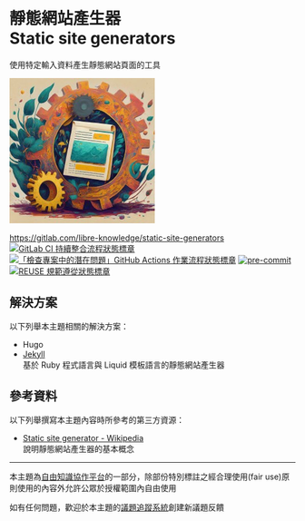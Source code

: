 # 靜態網站產生器<br>Static site generators

使用特定輸入資料產生靜態網站頁面的工具

![主題示意圖](doc-assets/subject-avatar-icon.256px.jpg "主題示意圖")

<https://gitlab.com/libre-knowledge/static-site-generators>  
[![GitLab CI 持續整合流程狀態標章](https://gitlab.com/libre-knowledge/static-site-generators/badges/main/pipeline.svg?ignore_skipped=true "點擊查看 GitLab CI 持續整合流程的運行狀態")](https://gitlab.com/libre-knowledge/static-site-generators/-/commits/main) [![「檢查專案中的潛在問題」GitHub Actions 作業流程狀態標章](https://github.com/libre-knowledge/static-site-generators/actions/workflows/check-potential-problems.yml/badge.svg "本專案使用 GitHub Actions 自動化檢查專案中的潛在問題")](https://github.com/libre-knowledge/static-site-generators/actions/workflows/check-potential-problems.yml) [![pre-commit](https://img.shields.io/badge/pre--commit-enabled-brightgreen?logo=pre-commit&logoColor=white "本專案使用 pre-commit 檢查專案中的潛在問題")](https://github.com/pre-commit/pre-commit) [![REUSE 規範遵從狀態標章](https://api.reuse.software/badge/gitlab.com/libre-knowledge/static-site-generators "本專案遵從 REUSE 規範降低軟體授權合規成本")](https://api.reuse.software/info/gitlab.com/libre-knowledge/static-site-generators)

## 解決方案

以下列舉本主題相關的解決方案：

* Hugo
* [Jekyll](https://gitlab.com/libre-knowledge/jekyll)  
  基於 Ruby 程式語言與 Liquid 模板語言的靜態網站產生器

## 參考資料

以下列舉撰寫本主題內容時所參考的第三方資源：

* [Static site generator - Wikipedia](https://en.wikipedia.org/wiki/Static_site_generator)  
  說明靜態網站產生器的基本概念

---

本主題為[自由知識協作平台](https://gitlab.com/libre-knowledge/libre-knowledge)的一部分，除部份特別標註之經合理使用(fair use)原則使用的內容外允許公眾於授權範圍內自由使用

如有任何問題，歡迎於本主題的[議題追蹤系統](https://gitlab.com/libre-knowledge/static-site-generators/-/issues)創建新議題反饋
